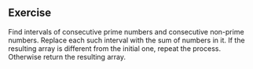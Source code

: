 ## Exercise

Find intervals of consecutive prime numbers and consecutive non-prime numbers.
Replace each such interval with the sum of numbers in it.
If the resulting array is different from the initial one, repeat the process.
Otherwise return the resulting array.

